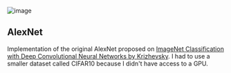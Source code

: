 ![image](https://github.com/user-attachments/assets/bd2eccae-99f5-41e3-80ff-23d351abf26f)

## AlexNet

Implementation of the original AlexNet proposed on [ImageNet Classification with Deep Convolutional Neural Networks by Krizhevsky](https://proceedings.neurips.cc/paper_files/paper/2012/file/c399862d3b9d6b76c8436e924a68c45b-Paper.pdf). I had to use a smaller dataset called CIFAR10 because I didn't have access to a GPU.

